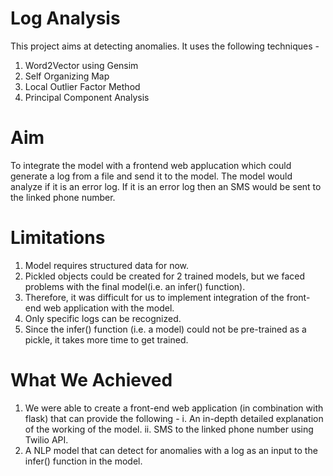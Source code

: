 # Log Analysis

This project aims at detecting anomalies. It uses the following techniques -
1. Word2Vector using Gensim
2. Self Organizing Map
3. Local Outlier Factor Method
4. Principal Component Analysis

# Aim
To integrate the model with a frontend web applucation which could generate a log from a file and send it to the model. The model would analyze if it is an error log. If it is an error log then an SMS would be sent to the linked phone number.

# Limitations
1. Model requires structured data for now.
2. Pickled objects could be created for 2 trained models, but we faced problems with the final model(i.e. an infer() function).
3. Therefore, it was difficult for us to implement integration of the front-end web application with the model.
4. Only specific logs can be recognized.
5. Since the infer() function (i.e. a model) could not be pre-trained as a pickle, it takes more time to get trained.

# What We Achieved
1. We were able to create a front-end web application (in combination with flask) that can provide the following -
    i. An in-depth detailed explanation of the working of the model.
    ii. SMS to the linked phone number using Twilio API.
2. A NLP model that can detect for anomalies with a log as an input to the infer() function in the model.
